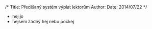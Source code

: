 /*
Title: Předělaný systém výplat lektorům
Author:
Date: 2014/07/22
*/


* hej jo
* nejsem žádný hej nebo počkej